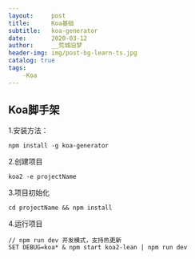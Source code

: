 ```yaml
---
layout:     post
title:      Koa基础
subtitle:   koa-generator
date:       2020-03-12
author:     __荒城旧梦
header-img: img/post-bg-learn-ts.jpg
catalog: true
tags:
    -Koa
---
```


## Koa脚手架


1.安装方法： 

	npm install -g koa-generator

2.创建项目

	koa2 -e projectName

3.项目初始化

	cd projectName && npm install

4.运行项目
	
	// npm run dev 开发模式，支持热更新
	SET DEBUG=koa* & npm start koa2-lean | npm run dev

